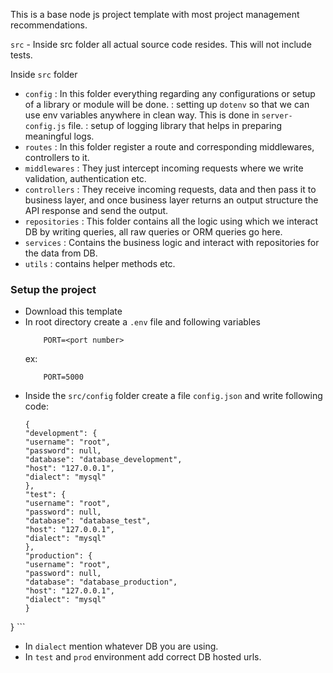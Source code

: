 This is a base node js project template with most project management recommendations.

`src` - Inside src folder all actual source code resides. This will not include tests.

Inside `src` folder

- `config` 
    : In this folder everything regarding any configurations or setup of a library or module will be done.
    : setting up `dotenv` so that we can use env variables anywhere in clean way. This is done in `server-config.js` file.
    : setup of logging library that helps in preparing meaningful logs.
- `routes` 
    : In this folder register a route and corresponding middlewares, controllers to it.
- `middlewares`
    : They just intercept incoming requests where we write validation, authentication etc.
- `controllers`
    : They receive incoming requests, data and then pass it to business layer, and once business layer returns an output structure the API response and send the output.
- `repositories`
    : This folder contains all the logic using which we interact DB by writing queries, all raw queries or ORM queries go here.
- `services`
    : Contains the business logic and interact with repositories for the data from DB.
- `utils`
    : contains helper methods etc.


### Setup the project

- Download this template 
- In root directory create a `.env` file and following variables
    ```
        PORT=<port number>
    ```
    ex:
    ```
        PORT=5000
    ```
- Inside the `src/config` folder create a file `config.json` and write following code:
    ```
    {
  "development": {
    "username": "root",
    "password": null,
    "database": "database_development",
    "host": "127.0.0.1",
    "dialect": "mysql"
  },
  "test": {
    "username": "root",
    "password": null,
    "database": "database_test",
    "host": "127.0.0.1",
    "dialect": "mysql"
  },
  "production": {
    "username": "root",
    "password": null,
    "database": "database_production",
    "host": "127.0.0.1",
    "dialect": "mysql"
  }
}
    ```

- In `dialect` mention whatever DB you are using.
- In `test` and `prod` environment add correct DB hosted urls.